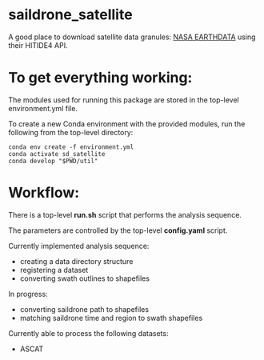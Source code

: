 # saildrone_satellite


A good place to download satellite data granules: [NASA EARTHDATA](earthdata.nasa.gov) using their HITIDE4 API.



# To get everything working:

The modules used for running this package are stored in the top-level environment.yml file.

To create a new Conda environment with the provided modules, run the following from the top-level directory:

```
conda env create -f environment.yml
conda activate sd_satellite
conda develop "$PWD/util"
```



# Workflow: 

There is a top-level **run.sh** script that performs the analysis sequence.

The parameters are controlled by the top-level **config.yaml** script.

Currently implemented analysis sequence:
- creating a data directory structure
- registering a dataset
- converting swath outlines to shapefiles

In progress:
- converting saildrone path to shapefiles
- matching saildrone time and region to swath shapefiles

Currently able to process the following datasets:
- ASCAT